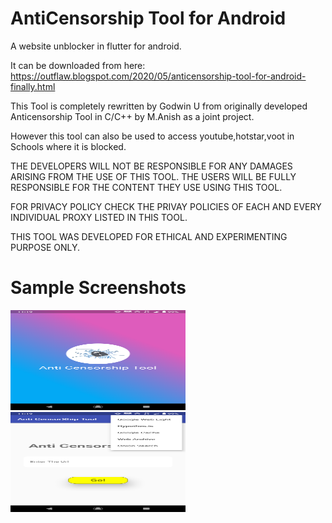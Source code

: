 # AntiCensorship Tool for Android

A website unblocker in flutter for android.

It can be downloaded from here: https://outflaw.blogspot.com/2020/05/anticensorship-tool-for-android-finally.html

This Tool is completely rewritten by Godwin U from originally developed Anticensorship Tool in C/C++ by M.Anish as a joint project.

However this tool can also be used to access youtube,hotstar,voot in Schools where it is blocked.

THE DEVELOPERS WILL NOT BE RESPONSIBLE FOR ANY DAMAGES ARISING FROM THE USE OF THIS TOOL. THE USERS WILL BE FULLY RESPONSIBLE FOR THE CONTENT THEY USE USING THIS TOOL.

FOR PRIVACY POLICY CHECK THE PRIVAY POLICIES OF EACH AND EVERY INDIVIDUAL PROXY LISTED IN THIS TOOL.

THIS TOOL WAS DEVELOPED FOR ETHICAL AND EXPERIMENTING PURPOSE ONLY.

# Sample Screenshots

<img src = "https://github.com/GodwinUjeen/anti_censorship_tool/blob/master/Screenshots/Screenshot_20210516-231910.png" height='160' width='280'> &emsp;&emsp;
<img src = "https://github.com/GodwinUjeen/anti_censorship_tool/blob/master/Screenshots/Screenshot_20210516-231921.png" height='160' width='280'>
